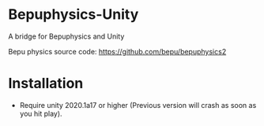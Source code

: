 # Bepuphysics-Unity
A bridge for Bepuphysics and Unity

Bepu physics source code: https://github.com/bepu/bepuphysics2

# Installation
- Require unity 2020.1a17 or higher (Previous version will crash as soon as you hit play).
